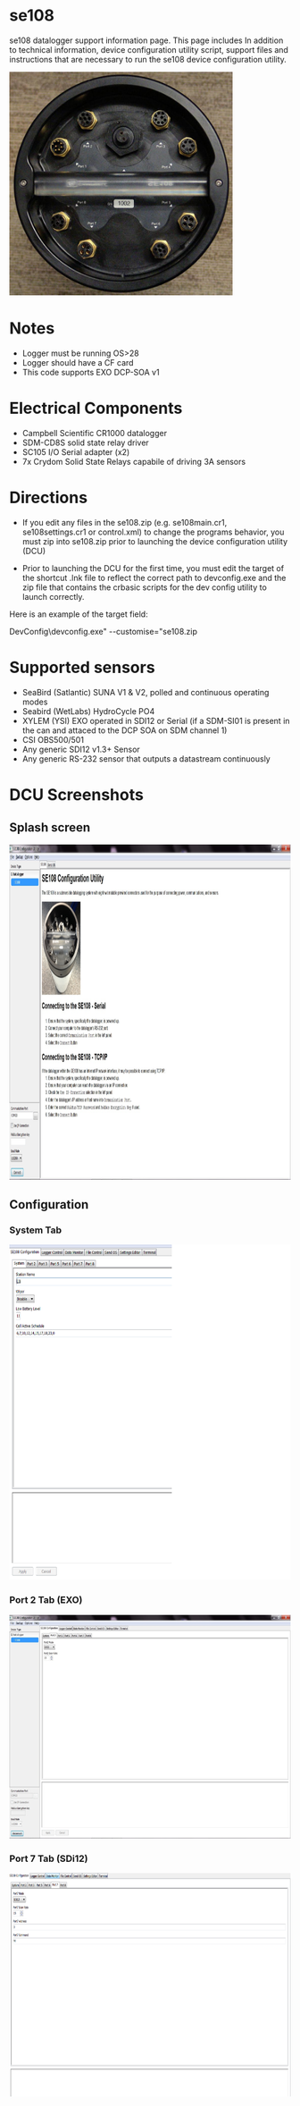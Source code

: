 # se108
se108 datalogger support information page. This page includes In addition to technical information, device configuration utility script, support files and instructions that are necessary to run the se108 device configuration utility.

<img src="https://github.com/OneGneissGuy/CSI-se108/blob/master/images/se108-bh.jpg" width="400" height="400">


# Notes

- Logger must be running OS>28
- Logger should have a CF card
- This code supports EXO DCP-SOA v1

# Electrical Components

- Campbell Scientific CR1000 datalogger
- SDM-CD8S solid state relay driver
- SC105 I/O Serial adapter (x2)
- 7x Crydom Solid State Relays capabile of driving 3A sensors

# Directions

- If you edit any files in the se108.zip (e.g. se108main.cr1, se108settings.cr1 or control.xml) to change the programs behavior, you must zip into se108.zip prior to launching the device configuration utility (DCU)

- Prior to launching the DCU for the first time, you must edit the target of the shortcut .lnk file to reflect the correct path to devconfig.exe and the zip file that contains the crbasic scripts for the dev config utility to launch correctly. 

Here is an example of the target field:

DevConfig\devconfig.exe" --customise="se108.zip

# Supported sensors

- SeaBird (Satlantic) SUNA V1 & V2, polled and continuous operating modes
- Seabird (WetLabs) HydroCycle PO4
- XYLEM (YSI) EXO operated in SDI12 or Serial (if a SDM-SI01 is present in the can and attaced to the DCP SOA on SDM channel 1) 
- CSI OBS500/501
- Any generic SDI12 v1.3+ Sensor
- Any generic RS-232 sensor that outputs a datastream continuously 


# DCU Screenshots
## Splash screen

<img src="https://github.com/OneGneissGuy/CSI-se108/blob/master/images/se108-config-splash.jpg" width="900" height="600">

## Configuration
### System Tab

<img src="https://github.com/OneGneissGuy/CSI-se108/blob/master/images/se108-config.png" width="800" height="600">

### Port 2 Tab (EXO)

<img src="https://github.com/OneGneissGuy/CSI-se108/blob/master/images/se108-config-port2-exo2.jpg" width="800" height="400">

### Port 7 Tab (SDi12)

<img src="https://github.com/OneGneissGuy/CSI-se108/blob/master/images/se108-config-port7.png" width="800" height="400">
